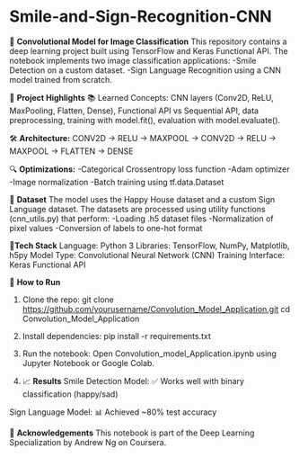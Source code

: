 # Smile-and-Sign-Recognition-CNN
📘 **Convolutional Model for Image Classification**
This repository contains a deep learning project built using TensorFlow and Keras Functional API. The notebook implements two image classification applications:
-Smile Detection on a custom dataset.
-Sign Language Recognition using a CNN model trained from scratch.

🧠 **Project Highlights**
📚 Learned Concepts: CNN layers (Conv2D, ReLU, MaxPooling, Flatten, Dense), Functional API vs Sequential API, data preprocessing, training with model.fit(), evaluation with model.evaluate().

🛠️ **Architecture:**
CONV2D -> RELU -> MAXPOOL -> CONV2D -> RELU -> MAXPOOL -> FLATTEN -> DENSE

🔍 **Optimizations:**
-Categorical Crossentropy loss function
-Adam optimizer
-Image normalization
-Batch training using tf.data.Dataset

🧪 **Dataset**
The model uses the Happy House dataset and a custom Sign Language dataset. The datasets are processed using utility functions (cnn_utils.py) that perform:
-Loading .h5 dataset files
-Normalization of pixel values
-Conversion of labels to one-hot format

🧰**Tech Stack**
Language: Python 3
Libraries: TensorFlow, NumPy, Matplotlib, h5py
Model Type: Convolutional Neural Network (CNN)
Training Interface: Keras Functional API

🚀 **How to Run**
1. Clone the repo:
   git clone https://github.com/yourusername/Convolution_Model_Application.git
   cd Convolution_Model_Application
   
2. Install dependencies:
   pip install -r requirements.txt

3. Run the notebook: Open Convolution_model_Application.ipynb using Jupyter Notebook or Google Colab.

4. 📈 **Results**
Smile Detection Model: ✅ Works well with binary classification (happy/sad)

Sign Language Model: 📊 Achieved ~80% test accuracy

🧾 **Acknowledgements**
This notebook is part of the Deep Learning Specialization by Andrew Ng on Coursera.


